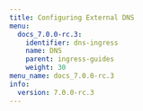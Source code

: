 ```yaml
---
title: Configuring External DNS
menu:
  docs_7.0.0-rc.3:
    identifier: dns-ingress
    name: DNS
    parent: ingress-guides
    weight: 30
menu_name: docs_7.0.0-rc.3
info:
  version: 7.0.0-rc.3
---
```


